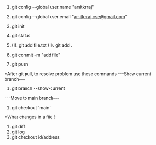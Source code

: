 1. git config --global user.name "amitkrraj"

2. git config --global user.email "amitkrraj.cse@gmail.com"

3. git init

4. git status

5. (I). git add file.txt
  (II). git add .
  
6. git commit -m "add file"

7. git push


*After git pull, to resolve problem use these commands
---Show current branch---
1. git branch --show-current


---Move to main branch---
1. git checkout 'main'

*What changes in a file ?
1. git diff
2. git log
3. git checkout id/address
